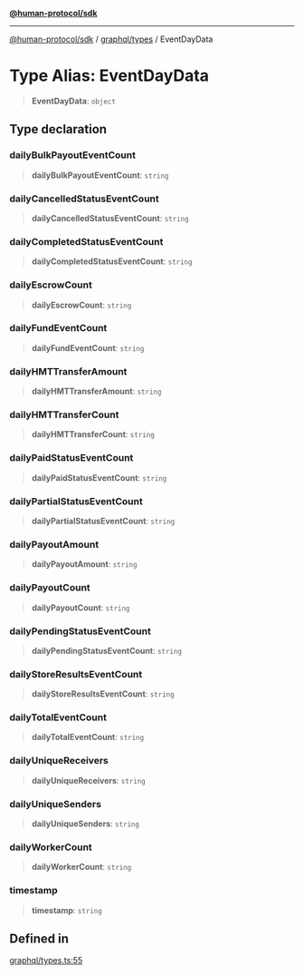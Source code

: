 [**@human-protocol/sdk**](../../../README.md)

***

[@human-protocol/sdk](../../../modules.md) / [graphql/types](../README.md) / EventDayData

# Type Alias: EventDayData

> **EventDayData**: `object`

## Type declaration

### dailyBulkPayoutEventCount

> **dailyBulkPayoutEventCount**: `string`

### dailyCancelledStatusEventCount

> **dailyCancelledStatusEventCount**: `string`

### dailyCompletedStatusEventCount

> **dailyCompletedStatusEventCount**: `string`

### dailyEscrowCount

> **dailyEscrowCount**: `string`

### dailyFundEventCount

> **dailyFundEventCount**: `string`

### dailyHMTTransferAmount

> **dailyHMTTransferAmount**: `string`

### dailyHMTTransferCount

> **dailyHMTTransferCount**: `string`

### dailyPaidStatusEventCount

> **dailyPaidStatusEventCount**: `string`

### dailyPartialStatusEventCount

> **dailyPartialStatusEventCount**: `string`

### dailyPayoutAmount

> **dailyPayoutAmount**: `string`

### dailyPayoutCount

> **dailyPayoutCount**: `string`

### dailyPendingStatusEventCount

> **dailyPendingStatusEventCount**: `string`

### dailyStoreResultsEventCount

> **dailyStoreResultsEventCount**: `string`

### dailyTotalEventCount

> **dailyTotalEventCount**: `string`

### dailyUniqueReceivers

> **dailyUniqueReceivers**: `string`

### dailyUniqueSenders

> **dailyUniqueSenders**: `string`

### dailyWorkerCount

> **dailyWorkerCount**: `string`

### timestamp

> **timestamp**: `string`

## Defined in

[graphql/types.ts:55](https://github.com/humanprotocol/human-protocol/blob/3ed5fd393b562534f83a6f2f110eb4e3977deb72/packages/sdk/typescript/human-protocol-sdk/src/graphql/types.ts#L55)
